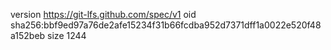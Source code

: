 version https://git-lfs.github.com/spec/v1
oid sha256:bbf9ed97a76de2afe15234f31b66fcdba952d7371dff1a0022e520f48a152beb
size 1244
